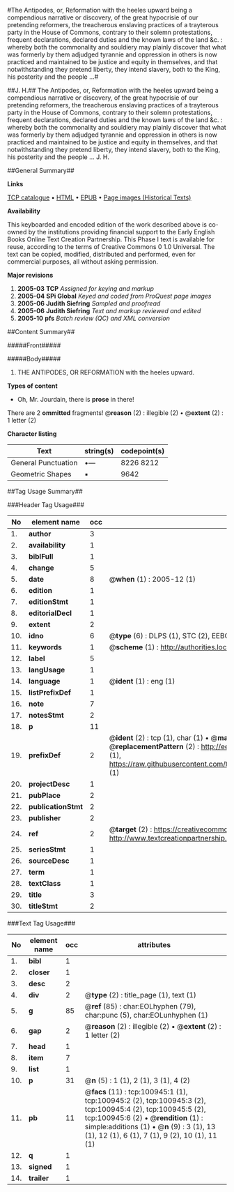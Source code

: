 #The Antipodes, or, Reformation with the heeles upward being a compendious narrative or discovery, of the great hypocrisie of our pretending reformers, the treacherous enslaving practices of a trayterous party in the House of Commons, contrary to their solemn protestations, frequent declarations, declared duties and the known laws of the land &c. : whereby both the commonality and souldiery may plainly discover that what was formerly by them adjudged tyrannie and oppression in others is now practiced and maintained to be justice and equity in themselves, and that notwithstanding they pretend liberty, they intend slavery, both to the King, his posterity and the people ...#

##J. H.##
The Antipodes, or, Reformation with the heeles upward being a compendious narrative or discovery, of the great hypocrisie of our pretending reformers, the treacherous enslaving practices of a trayterous party in the House of Commons, contrary to their solemn protestations, frequent declarations, declared duties and the known laws of the land &c. : whereby both the commonality and souldiery may plainly discover that what was formerly by them adjudged tyrannie and oppression in others is now practiced and maintained to be justice and equity in themselves, and that notwithstanding they pretend liberty, they intend slavery, both to the King, his posterity and the people ...
J. H.

##General Summary##

**Links**

[TCP catalogue](http://www.ota.ox.ac.uk/tcp/)  • 
[HTML](http://tei.it.ox.ac.uk/tcp/Texts-HTML/free/A45/A45321.html)  • 
[EPUB](http://tei.it.ox.ac.uk/tcp/Texts-EPUB/free/A45/A45321.epub) • 
[Page images (Historical Texts)](https://data.historicaltexts.jisc.ac.uk/view?pubId=eebo-13648200e&pageId=eebo-13648200e-100945-1)

**Availability**

This keyboarded and encoded edition of the
	       work described above is co-owned by the institutions
	       providing financial support to the Early English Books
	       Online Text Creation Partnership. This Phase I text is
	       available for reuse, according to the terms of Creative
	       Commons 0 1.0 Universal. The text can be copied,
	       modified, distributed and performed, even for
	       commercial purposes, all without asking permission.

**Major revisions**

1. __2005-03__ __TCP__ *Assigned for keying and markup*
1. __2005-04__ __SPi Global__ *Keyed and coded from ProQuest page images*
1. __2005-06__ __Judith Siefring__ *Sampled and proofread*
1. __2005-06__ __Judith Siefring__ *Text and markup reviewed and edited*
1. __2005-10__ __pfs__ *Batch review (QC) and XML conversion*

##Content Summary##

#####Front#####

#####Body#####

1. THE ANTIPODES, OR REFORMATION with the heeles upward.

**Types of content**

  * Oh, Mr. Jourdain, there is **prose** in there!

There are 2 **ommitted** fragments! 
 @__reason__ (2) : illegible (2)  •  @__extent__ (2) : 1 letter (2)

**Character listing**


|Text|string(s)|codepoint(s)|
|---|---|---|
|General Punctuation|•—|8226 8212|
|Geometric Shapes|▪|9642|

##Tag Usage Summary##

###Header Tag Usage###

|No|element name|occ|attributes|
|---|---|---|---|
|1.|__author__|3||
|2.|__availability__|1||
|3.|__biblFull__|1||
|4.|__change__|5||
|5.|__date__|8| @__when__ (1) : 2005-12 (1)|
|6.|__edition__|1||
|7.|__editionStmt__|1||
|8.|__editorialDecl__|1||
|9.|__extent__|2||
|10.|__idno__|6| @__type__ (6) : DLPS (1), STC (2), EEBO-CITATION (1), OCLC (1), VID (1)|
|11.|__keywords__|1| @__scheme__ (1) : http://authorities.loc.gov/ (1)|
|12.|__label__|5||
|13.|__langUsage__|1||
|14.|__language__|1| @__ident__ (1) : eng (1)|
|15.|__listPrefixDef__|1||
|16.|__note__|7||
|17.|__notesStmt__|2||
|18.|__p__|11||
|19.|__prefixDef__|2| @__ident__ (2) : tcp (1), char (1)  •  @__matchPattern__ (2) : ([0-9\-]+):([0-9IVX]+) (1), (.+) (1)  •  @__replacementPattern__ (2) : http://eebo.chadwyck.com/downloadtiff?vid=$1&page=$2 (1), https://raw.githubusercontent.com/textcreationpartnership/Texts/master/tcpchars.xml#$1 (1)|
|20.|__projectDesc__|1||
|21.|__pubPlace__|2||
|22.|__publicationStmt__|2||
|23.|__publisher__|2||
|24.|__ref__|2| @__target__ (2) : https://creativecommons.org/publicdomain/zero/1.0/ (1), http://www.textcreationpartnership.org/docs/. (1)|
|25.|__seriesStmt__|1||
|26.|__sourceDesc__|1||
|27.|__term__|1||
|28.|__textClass__|1||
|29.|__title__|3||
|30.|__titleStmt__|2||


###Text Tag Usage###

|No|element name|occ|attributes|
|---|---|---|---|
|1.|__bibl__|1||
|2.|__closer__|1||
|3.|__desc__|2||
|4.|__div__|2| @__type__ (2) : title_page (1), text (1)|
|5.|__g__|85| @__ref__ (85) : char:EOLhyphen (79), char:punc (5), char:EOLunhyphen (1)|
|6.|__gap__|2| @__reason__ (2) : illegible (2)  •  @__extent__ (2) : 1 letter (2)|
|7.|__head__|1||
|8.|__item__|7||
|9.|__list__|1||
|10.|__p__|31| @__n__ (5) : 1 (1), 2 (1), 3 (1), 4 (2)|
|11.|__pb__|11| @__facs__ (11) : tcp:100945:1 (1), tcp:100945:2 (2), tcp:100945:3 (2), tcp:100945:4 (2), tcp:100945:5 (2), tcp:100945:6 (2)  •  @__rendition__ (1) : simple:additions (1)  •  @__n__ (9) : 3 (1), 13 (1), 12 (1), 6 (1), 7 (1), 9 (2), 10 (1), 11 (1)|
|12.|__q__|1||
|13.|__signed__|1||
|14.|__trailer__|1||
